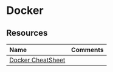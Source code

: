 # Docker

## Resources

Name | Comments
:------ |:--------:
[Docker CheatSheet](https://cheatsheet.dennyzhang.com/cheatsheet-docker-a4) |
